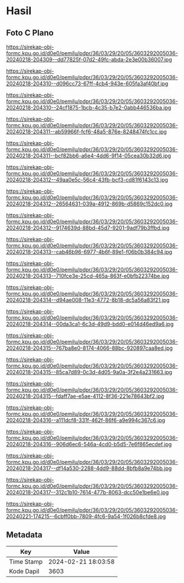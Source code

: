 # Hasil

## Foto C Plano

https://sirekap-obj-formc.kpu.go.id/d0e0/pemilu/pdpr/36/03/29/20/05/3603292005036-20240218-204309--dd77825f-07d2-49fc-abda-2e3e00b36007.jpg

https://sirekap-obj-formc.kpu.go.id/d0e0/pemilu/pdpr/36/03/29/20/05/3603292005036-20240218-204310--d096cc73-67ff-4cb4-943e-605fa3af40bf.jpg

https://sirekap-obj-formc.kpu.go.id/d0e0/pemilu/pdpr/36/03/29/20/05/3603292005036-20240218-204310--24cf1875-1bcb-4c35-b7e2-0abb446536ba.jpg

https://sirekap-obj-formc.kpu.go.id/d0e0/pemilu/pdpr/36/03/29/20/05/3603292005036-20240218-204311--ab59966f-fcf6-48a5-876e-8248474fc1cc.jpg

https://sirekap-obj-formc.kpu.go.id/d0e0/pemilu/pdpr/36/03/29/20/05/3603292005036-20240218-204311--bcf82bb6-a6e4-4dd6-9f14-05cea30b32d6.jpg

https://sirekap-obj-formc.kpu.go.id/d0e0/pemilu/pdpr/36/03/29/20/05/3603292005036-20240218-204312--49aa0e5c-56c4-43fb-bcf3-cd81f6143c13.jpg

https://sirekap-obj-formc.kpu.go.id/d0e0/pemilu/pdpr/36/03/29/20/05/3603292005036-20240218-204312--26564631-039a-4912-869b-d5869c152dc0.jpg

https://sirekap-obj-formc.kpu.go.id/d0e0/pemilu/pdpr/36/03/29/20/05/3603292005036-20240218-204312--9174639d-88bd-45d7-9201-9adf79b3ffbd.jpg

https://sirekap-obj-formc.kpu.go.id/d0e0/pemilu/pdpr/36/03/29/20/05/3603292005036-20240218-204313--cab46b96-6977-4b6f-89e1-f06b0b384c94.jpg

https://sirekap-obj-formc.kpu.go.id/d0e0/pemilu/pdpr/36/03/29/20/05/3603292005036-20240218-204313--710fce3e-25cd-465a-863f-e0bfb22374be.jpg

https://sirekap-obj-formc.kpu.go.id/d0e0/pemilu/pdpr/36/03/29/20/05/3603292005036-20240218-204314--d94ae008-11e3-4772-8b18-dc5a56a83f21.jpg

https://sirekap-obj-formc.kpu.go.id/d0e0/pemilu/pdpr/36/03/29/20/05/3603292005036-20240218-204314--00da3ca1-6c3d-49d9-bdd0-e014d46ed9a6.jpg

https://sirekap-obj-formc.kpu.go.id/d0e0/pemilu/pdpr/36/03/29/20/05/3603292005036-20240218-204315--767ba8e0-8174-4066-88bc-920897caa8ed.jpg

https://sirekap-obj-formc.kpu.go.id/d0e0/pemilu/pdpr/36/03/29/20/05/3603292005036-20240218-204315--85ca7d89-0c3d-4d05-9a0a-3f2e4a231663.jpg

https://sirekap-obj-formc.kpu.go.id/d0e0/pemilu/pdpr/36/03/29/20/05/3603292005036-20240218-204315--fdaff7ae-e5ae-4112-8f36-221e78643bf2.jpg

https://sirekap-obj-formc.kpu.go.id/d0e0/pemilu/pdpr/36/03/29/20/05/3603292005036-20240218-204316--a111dcf8-331f-462f-86f6-a9e994c367c6.jpg

https://sirekap-obj-formc.kpu.go.id/d0e0/pemilu/pdpr/36/03/29/20/05/3603292005036-20240218-204316--906d6ec6-546a-4cd0-b5d5-7e6f865ecdef.jpg

https://sirekap-obj-formc.kpu.go.id/d0e0/pemilu/pdpr/36/03/29/20/05/3603292005036-20240218-204317--df14a530-2288-4dd9-88dd-8bfb8a9e74bb.jpg

https://sirekap-obj-formc.kpu.go.id/d0e0/pemilu/pdpr/36/03/29/20/05/3603292005036-20240218-204317--312c1b10-7614-477b-8063-dcc50e1be6e0.jpg

https://sirekap-obj-formc.kpu.go.id/d0e0/pemilu/pdpr/36/03/29/20/05/3603292005036-20240221-174215--6cbff0bb-7809-4fc6-9a54-1f026b8cfde8.jpg


## Metadata

| Key        | Value               |
| ---------- | ------------------- |
| Time Stamp | 2024-02-21 18:03:58 |
| Kode Dapil | 3603                |



